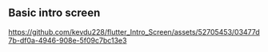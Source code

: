 ## Basic intro screen

https://github.com/kevdu228/flutter_Intro_Screen/assets/52705453/03477d7b-df0a-4946-908e-5f09c7bc13e3

